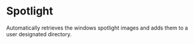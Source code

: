 # Spotlight
Automatically retrieves the windows spotlight images and adds them to a user designated directory.
